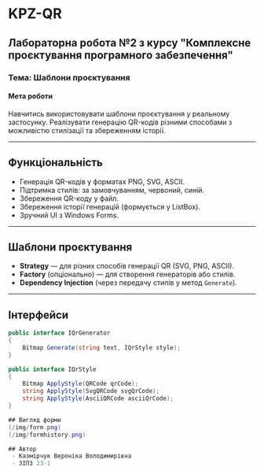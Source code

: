 # KPZ-QR

## Лабораторна робота №2 з курсу "Комплексне проєктування програмного забезпечення"

### Тема: Шаблони проєктування

#### Мета роботи
Навчитись використовувати шаблони проєктування у реальному застосунку. Реалізувати генерацію QR-кодів різними способами з можливістю стилізації та збереженням історії.

---

## Функціональність

- Генерація QR-кодів у форматах PNG, SVG, ASCII.
- Підтримка стилів: за замовчуванням, червоний, синій.
- Збереження QR-коду у файл.
- Збереження історії генерацій (формується у ListBox).
- Зручний UI з Windows Forms.

---

## Шаблони проєктування

- **Strategy** — для різних способів генерації QR (SVG, PNG, ASCII).
- **Factory** (опціонально) — для створення генераторів або стилів.
- **Dependency Injection** (через передачу стилів у метод `Generate`).

---

## Інтерфейси

```csharp
public interface IQrGenerator
{
    Bitmap Generate(string text, IQrStyle style);
}

public interface IQrStyle
{
    Bitmap ApplyStyle(QRCode qrCode);
    string ApplyStyle(SvgQRCode svgQrCode);
    string ApplyStyle(AsciiQRCode asciiQrCode);
}

## Вигляд форми
(/img/form.png)
(/img/formhistory.png)

## Автор
 - Казмірчук Вероніка Володимирівна
 - ЗІПЗ 23-1
